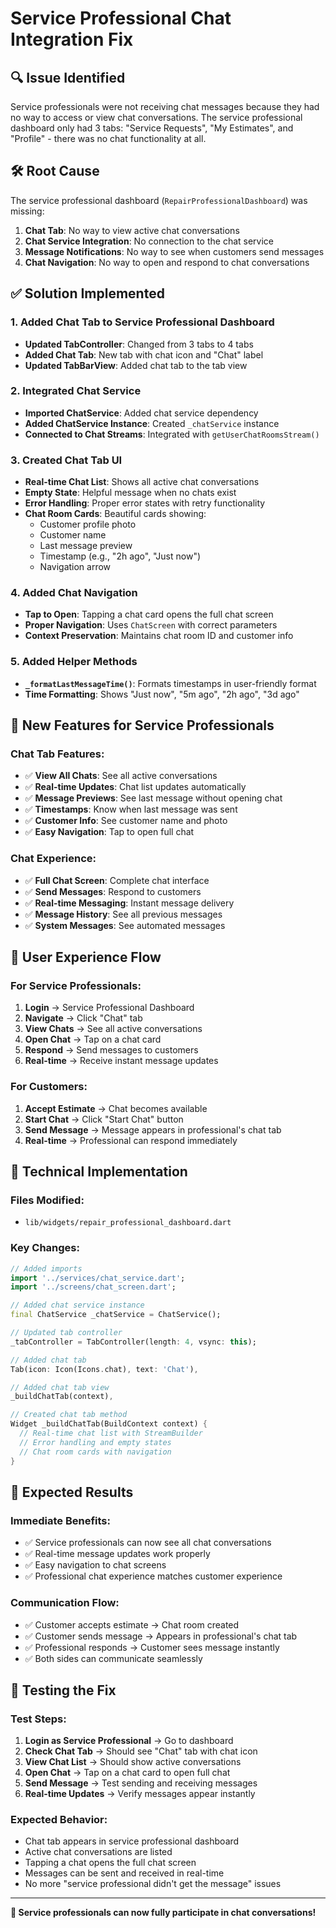 # Service Professional Chat Integration Fix

## 🔍 **Issue Identified**
Service professionals were not receiving chat messages because they had no way to access or view chat conversations. The service professional dashboard only had 3 tabs: "Service Requests", "My Estimates", and "Profile" - there was no chat functionality at all.

## 🛠️ **Root Cause**
The service professional dashboard (`RepairProfessionalDashboard`) was missing:
1. **Chat Tab**: No way to view active chat conversations
2. **Chat Service Integration**: No connection to the chat service
3. **Message Notifications**: No way to see when customers send messages
4. **Chat Navigation**: No way to open and respond to chat conversations

## ✅ **Solution Implemented**

### **1. Added Chat Tab to Service Professional Dashboard**
- **Updated TabController**: Changed from 3 tabs to 4 tabs
- **Added Chat Tab**: New tab with chat icon and "Chat" label
- **Updated TabBarView**: Added chat tab to the tab view

### **2. Integrated Chat Service**
- **Imported ChatService**: Added chat service dependency
- **Added ChatService Instance**: Created `_chatService` instance
- **Connected to Chat Streams**: Integrated with `getUserChatRoomsStream()`

### **3. Created Chat Tab UI**
- **Real-time Chat List**: Shows all active chat conversations
- **Empty State**: Helpful message when no chats exist
- **Error Handling**: Proper error states with retry functionality
- **Chat Room Cards**: Beautiful cards showing:
  - Customer profile photo
  - Customer name
  - Last message preview
  - Timestamp (e.g., "2h ago", "Just now")
  - Navigation arrow

### **4. Added Chat Navigation**
- **Tap to Open**: Tapping a chat card opens the full chat screen
- **Proper Navigation**: Uses `ChatScreen` with correct parameters
- **Context Preservation**: Maintains chat room ID and customer info

### **5. Added Helper Methods**
- **`_formatLastMessageTime()`**: Formats timestamps in user-friendly format
- **Time Formatting**: Shows "Just now", "5m ago", "2h ago", "3d ago"

## 🚀 **New Features for Service Professionals**

### **Chat Tab Features:**
- ✅ **View All Chats**: See all active conversations
- ✅ **Real-time Updates**: Chat list updates automatically
- ✅ **Message Previews**: See last message without opening chat
- ✅ **Timestamps**: Know when last message was sent
- ✅ **Customer Info**: See customer name and photo
- ✅ **Easy Navigation**: Tap to open full chat

### **Chat Experience:**
- ✅ **Full Chat Screen**: Complete chat interface
- ✅ **Send Messages**: Respond to customers
- ✅ **Real-time Messaging**: Instant message delivery
- ✅ **Message History**: See all previous messages
- ✅ **System Messages**: See automated messages

## 📱 **User Experience Flow**

### **For Service Professionals:**
1. **Login** → Service Professional Dashboard
2. **Navigate** → Click "Chat" tab
3. **View Chats** → See all active conversations
4. **Open Chat** → Tap on a chat card
5. **Respond** → Send messages to customers
6. **Real-time** → Receive instant message updates

### **For Customers:**
1. **Accept Estimate** → Chat becomes available
2. **Start Chat** → Click "Start Chat" button
3. **Send Message** → Message appears in professional's chat tab
4. **Real-time** → Professional can respond immediately

## 🔧 **Technical Implementation**

### **Files Modified:**
- `lib/widgets/repair_professional_dashboard.dart`

### **Key Changes:**
```dart
// Added imports
import '../services/chat_service.dart';
import '../screens/chat_screen.dart';

// Added chat service instance
final ChatService _chatService = ChatService();

// Updated tab controller
_tabController = TabController(length: 4, vsync: this);

// Added chat tab
Tab(icon: Icon(Icons.chat), text: 'Chat'),

// Added chat tab view
_buildChatTab(context),

// Created chat tab method
Widget _buildChatTab(BuildContext context) {
  // Real-time chat list with StreamBuilder
  // Error handling and empty states
  // Chat room cards with navigation
}
```

## 🎯 **Expected Results**

### **Immediate Benefits:**
- ✅ Service professionals can now see all chat conversations
- ✅ Real-time message updates work properly
- ✅ Easy navigation to chat screens
- ✅ Professional chat experience matches customer experience

### **Communication Flow:**
- ✅ Customer accepts estimate → Chat room created
- ✅ Customer sends message → Appears in professional's chat tab
- ✅ Professional responds → Customer sees message instantly
- ✅ Both sides can communicate seamlessly

## 🧪 **Testing the Fix**

### **Test Steps:**
1. **Login as Service Professional** → Go to dashboard
2. **Check Chat Tab** → Should see "Chat" tab with chat icon
3. **View Chat List** → Should show active conversations
4. **Open Chat** → Tap on a chat card to open full chat
5. **Send Message** → Test sending and receiving messages
6. **Real-time Updates** → Verify messages appear instantly

### **Expected Behavior:**
- Chat tab appears in service professional dashboard
- Active chat conversations are listed
- Tapping a chat opens the full chat screen
- Messages can be sent and received in real-time
- No more "service professional didn't get the message" issues

---

**🎉 Service professionals can now fully participate in chat conversations!**
